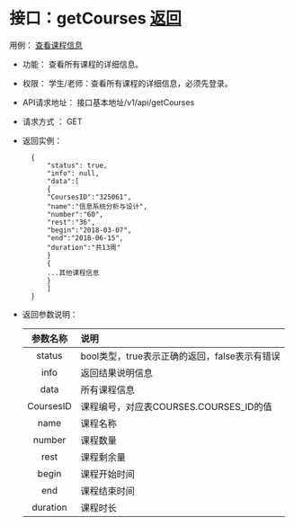 ﻿<!-- markdownlint-disable MD033-->
<!-- 禁止MD033类型的警告 https://www.npmjs.com/package/markdownlint -->

# 接口：getCourses  [返回](../README.md)
用例： [查看课程信息](../用例/查看课程信息.md)

- 功能：
    查看所有课程的详细信息。
    
- 权限：
    学生/老师：查看所有课程的详细信息，必须先登录。
    
- API请求地址： 
    接口基本地址/v1/api/getCourses

- 请求方式 ：
    GET
  
- 返回实例：

        {         
            "status": true,
            "info": null,
            "data":[
            {
            "CoursesID":"325061",
            "name":"信息系统分析与设计",
            "number":"60",
            "rest":"36",
            "begin":"2018-03-07",
            "end":"2018-06-15",
            "duration":"共13周"
            }
            {
            ...其他课程信息
            }
            ]
        }
 
- 返回参数说明：    
 
  |参数名称|说明|
  |:---------:|:--------------------------------------------------------|      
  |status|bool类型，true表示正确的返回，false表示有错误|
  |info|返回结果说明信息|
  |data|所有课程信息|
  |CoursesID|课程编号，对应表COURSES.COURSES_ID的值|
  |name|课程名称|
  |number|课程数量|
  |rest|课程剩余量|
  |begin|课程开始时间|
  |end|课程结束时间|
  |duration|课程时长|


